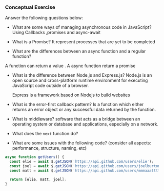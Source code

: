 ### Conceptual Exercise

Answer the following questions below:

- What are some ways of managing asynchronous code in JavaScript?
  Using Callbacks ,promises and async-await

- What is a Promise?
 It represent processes that are yet to be completed 

- What are the differences between an async function and a regular function?

A function can return a value .
A async function return a promise 

- What is the difference between Node.js and Express.js?
  Node.js is an open source and cross-platform runtime environment for executing JavaScript code outside of a browser.

  Express is a framework based on Nodejs to build websites 

- What is the error-first callback pattern?
  Is a function which either returns an error object or any successful data returned by the function.

- What is middleware? 
  software that acts as a bridge between an operating system or database and applications, especially on a network.


- What does the `next` function do?

- What are some issues with the following code? (consider all aspects: performance, structure, naming, etc)

```js
async function getUsers() {
  const elie = await $.getJSON('https://api.github.com/users/elie');
  const joel = await $.getJSON('https://api.github.com/users/joelburton');
  const matt = await $.getJSON('https://api.github.com/users/mmmaaatttttt');

  return [elie, matt, joel];
}
```
